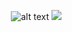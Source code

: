 
‎ ‎  ‎  ‎  ‎  ‎  ‎ ‎  ‎  ‎  ‎  ‎    ![alt text](https://files.catbox.moe/zrtdw3.gif)
![](https://komarev.com/ghpvc/?username=boothiIl&color=e22a1a&style=plastic&label=⌖&base=100)


